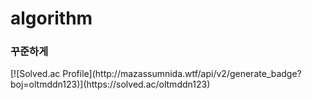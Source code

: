 # algorithm
<h3> 꾸준하게 </h3>
<div>[![Solved.ac Profile](http://mazassumnida.wtf/api/v2/generate_badge?boj=oltmddn123)](https://solved.ac/oltmddn123)</div>
